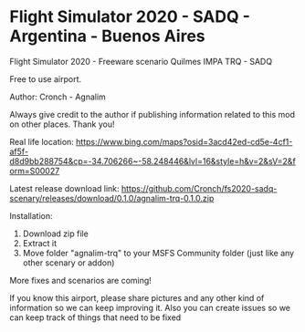 # Flight Simulator 2020 - SADQ - Argentina - Buenos Aires
Flight Simulator 2020 - Freeware scenario Quilmes IMPA TRQ - SADQ

Free to use airport.

Author: Cronch - Agnalim

Always give credit to the author if publishing information related to this mod on other places. Thank you!

Real life location: https://www.bing.com/maps?osid=3acd42ed-cd5e-4cf1-af5f-d8d9bb288754&cp=-34.706266~-58.248446&lvl=16&style=h&v=2&sV=2&form=S00027

Latest release download link: https://github.com/Cronch/fs2020-sadq-scenary/releases/download/0.1.0/agnalim-trq-0.1.0.zip

Installation:
1) Download zip file
2) Extract it
3) Move folder "agnalim-trq" to your MSFS Community folder (just like any other scenary or addon)

More fixes and scenarios are coming!

If you know this airport, please share pictures and any other kind of information so we can keep improving it.
Also you can create issues so we can keep track of things that need to be fixed
